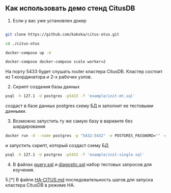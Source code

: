 ## Как использовать демо стенд CitusDB

1. Если у вас уже установлен докер

```bash

git clone https://github.com/kakoka/citus-otus.git

cd ./citus-otus

docker-compose up -d

docker-compose docker-compose scale worker=2
```

На порту 5433 будет слушать router кластера CitusDB. Кластер состоит из 1 координатора и 2-х рабочих узлов.

2. Скрипт создания базы данных

```bash
psql -h 127.1 -U postgres -p5433 -f 'example/init-mt.sql'
```

создаст в базе данных postgres схему БД и заполнит ее тестовыми данными.

3. Возможно запустить ту же самую базу в варианте без шардирования

```bash
docker run -d --name postgres -p "5432:5432" -e POSTGRES_PASSWORD="" -e POSTGRES_HOST_AUTH_METHOD="trust" postgres:latest
```

и запустить скрипт, который создаст схему БД

```bash
psql -h 127.1 -U postgres -p5432 -f 'example/init-single.sql'
```

4. В файлах [query.sql](example/query.sql) и [diagostic.sql](exapmle/diagostic.sql) набор тестовых запросов для изучения.

5.[*] В файле [HA-CITUS.md](HA-CITUS.md) последовательность шагов для запуска кластера CitusDB в режиме HA.